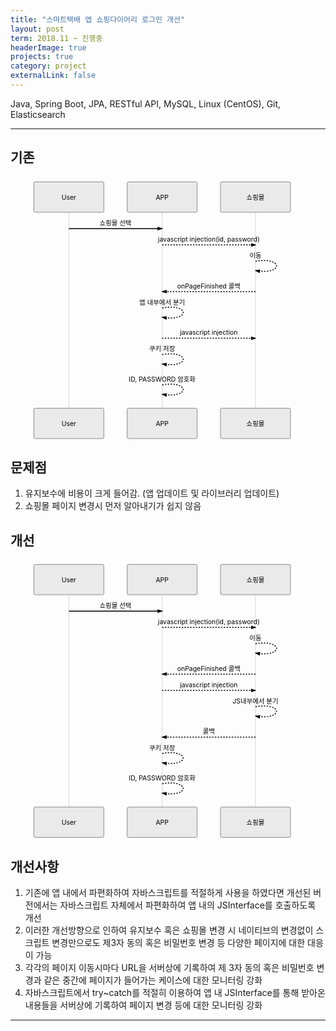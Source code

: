 ```yaml
---
title: "스마트택배 앱 쇼핑다이어리 로그인 개선"
layout: post
term: 2018.11 ~ 진행중
headerImage: true
projects: true
category: project
externalLink: false
---
```


Java, Spring Boot, JPA, RESTful API, MySQL, Linux (CentOS), Git, Elasticsearch

---


<h2 id="기존">기존</h2>
<div class="mermaid"><svg xmlns="http://www.w3.org/2000/svg" id="mermaid-svg-IvuIJ8xgIUt444RG" height="100%" width="100%" style="max-width:675px;" viewBox="-50 -10 675 561"><g></g><g><line id="actor117" x1="75" y1="5" x2="75" y2="550" class="actor-line" stroke-width="0.5px" stroke="#999"></line><rect x="0" y="0" fill="#eaeaea" stroke="#666" width="150" height="65" rx="3" ry="3" class="actor"></rect><text x="75" y="32.5" dominant-baseline="central" alignment-baseline="central" class="actor" style="text-anchor: middle;"><tspan x="75" dy="0">User</tspan></text></g><g><line id="actor118" x1="275" y1="5" x2="275" y2="550" class="actor-line" stroke-width="0.5px" stroke="#999"></line><rect x="200" y="0" fill="#eaeaea" stroke="#666" width="150" height="65" rx="3" ry="3" class="actor"></rect><text x="275" y="32.5" dominant-baseline="central" alignment-baseline="central" class="actor" style="text-anchor: middle;"><tspan x="275" dy="0">APP</tspan></text></g><g><line id="actor119" x1="475" y1="5" x2="475" y2="550" class="actor-line" stroke-width="0.5px" stroke="#999"></line><rect x="400" y="0" fill="#eaeaea" stroke="#666" width="150" height="65" rx="3" ry="3" class="actor"></rect><text x="475" y="32.5" dominant-baseline="central" alignment-baseline="central" class="actor" style="text-anchor: middle;"><tspan x="475" dy="0">쇼핑몰</tspan></text></g><defs><marker id="arrowhead" refX="5" refY="2" markerWidth="6" markerHeight="4" orient="auto"><path d="M 0,0 V 4 L6,2 Z"></path></marker></defs><defs><marker id="crosshead" markerWidth="15" markerHeight="8" orient="auto" refX="16" refY="4"><path fill="black" stroke="#000000" stroke-width="1px" d="M 9,2 V 6 L16,4 Z" style="stroke-dasharray: 0, 0;"></path><path fill="none" stroke="#000000" stroke-width="1px" d="M 0,1 L 6,7 M 6,1 L 0,7" style="stroke-dasharray: 0, 0;"></path></marker></defs><g><text x="175" y="93" class="messageText" style="text-anchor: middle;">쇼핑몰 선택</text><line x1="75" y1="100" x2="275" y2="100" class="messageLine0" stroke-width="2" stroke="black" marker-end="url(#arrowhead)" style="fill: none;"></line></g><g><text x="375" y="128" class="messageText" style="text-anchor: middle;">javascript injection(id, password)</text><line x1="275" y1="135" x2="475" y2="135" class="messageLine1" stroke-width="2" stroke="black" marker-end="url(#arrowhead)" style="stroke-dasharray: 3, 3; fill: none;"></line></g><g><text x="475" y="163" class="messageText" style="text-anchor: middle;">이동</text><path d="M 475,170 C 535,160 535,200 475,190" class="messageLine1" stroke-width="2" stroke="black" marker-end="url(#arrowhead)" style="stroke-dasharray: 3, 3; fill: none;"></path></g><g><text x="375" y="228" class="messageText" style="text-anchor: middle;">onPageFinished 콜백</text><line x1="475" y1="235" x2="275" y2="235" class="messageLine1" stroke-width="2" stroke="black" marker-end="url(#arrowhead)" style="stroke-dasharray: 3, 3; fill: none;"></line></g><g><text x="275" y="263" class="messageText" style="text-anchor: middle;">앱 내부에서 분기</text><path d="M 275,270 C 335,260 335,300 275,290" class="messageLine1" stroke-width="2" stroke="black" marker-end="url(#arrowhead)" style="stroke-dasharray: 3, 3; fill: none;"></path></g><g><text x="375" y="328" class="messageText" style="text-anchor: middle;">javascript injection</text><line x1="275" y1="335" x2="475" y2="335" class="messageLine1" stroke-width="2" stroke="black" marker-end="url(#arrowhead)" style="stroke-dasharray: 3, 3; fill: none;"></line></g><g><text x="275" y="363" class="messageText" style="text-anchor: middle;">쿠키 저장</text><path d="M 275,370 C 335,360 335,400 275,390" class="messageLine1" stroke-width="2" stroke="black" marker-end="url(#arrowhead)" style="stroke-dasharray: 3, 3; fill: none;"></path></g><g><text x="275" y="428" class="messageText" style="text-anchor: middle;">ID, PASSWORD 암호화</text><path d="M 275,435 C 335,425 335,465 275,455" class="messageLine1" stroke-width="2" stroke="black" marker-end="url(#arrowhead)" style="stroke-dasharray: 3, 3; fill: none;"></path></g><g><rect x="0" y="485" fill="#eaeaea" stroke="#666" width="150" height="65" rx="3" ry="3" class="actor"></rect><text x="75" y="517.5" dominant-baseline="central" alignment-baseline="central" class="actor" style="text-anchor: middle;"><tspan x="75" dy="0">User</tspan></text></g><g><rect x="200" y="485" fill="#eaeaea" stroke="#666" width="150" height="65" rx="3" ry="3" class="actor"></rect><text x="275" y="517.5" dominant-baseline="central" alignment-baseline="central" class="actor" style="text-anchor: middle;"><tspan x="275" dy="0">APP</tspan></text></g><g><rect x="400" y="485" fill="#eaeaea" stroke="#666" width="150" height="65" rx="3" ry="3" class="actor"></rect><text x="475" y="517.5" dominant-baseline="central" alignment-baseline="central" class="actor" style="text-anchor: middle;"><tspan x="475" dy="0">쇼핑몰</tspan></text></g></svg></div>
<h2 id="문제점">문제점</h2>
<ol>
<li>유지보수에 비용이 크게 들어감. (앱 업데이트 및 라이브러리 업데이트)</li>
<li>쇼핑몰 페이지 변경시 먼저 알아내기가 쉽지 않음</li>
</ol>
<h2 id="개선">개선</h2>
<div class="mermaid"><svg xmlns="http://www.w3.org/2000/svg" id="mermaid-svg-mrsPthKTHXQcEsOL" height="100%" width="100%" style="max-width:675px;" viewBox="-50 -10 675 596"><g></g><g><line id="actor120" x1="75" y1="5" x2="75" y2="585" class="actor-line" stroke-width="0.5px" stroke="#999"></line><rect x="0" y="0" fill="#eaeaea" stroke="#666" width="150" height="65" rx="3" ry="3" class="actor"></rect><text x="75" y="32.5" dominant-baseline="central" alignment-baseline="central" class="actor" style="text-anchor: middle;"><tspan x="75" dy="0">User</tspan></text></g><g><line id="actor121" x1="275" y1="5" x2="275" y2="585" class="actor-line" stroke-width="0.5px" stroke="#999"></line><rect x="200" y="0" fill="#eaeaea" stroke="#666" width="150" height="65" rx="3" ry="3" class="actor"></rect><text x="275" y="32.5" dominant-baseline="central" alignment-baseline="central" class="actor" style="text-anchor: middle;"><tspan x="275" dy="0">APP</tspan></text></g><g><line id="actor122" x1="475" y1="5" x2="475" y2="585" class="actor-line" stroke-width="0.5px" stroke="#999"></line><rect x="400" y="0" fill="#eaeaea" stroke="#666" width="150" height="65" rx="3" ry="3" class="actor"></rect><text x="475" y="32.5" dominant-baseline="central" alignment-baseline="central" class="actor" style="text-anchor: middle;"><tspan x="475" dy="0">쇼핑몰</tspan></text></g><defs><marker id="arrowhead" refX="5" refY="2" markerWidth="6" markerHeight="4" orient="auto"><path d="M 0,0 V 4 L6,2 Z"></path></marker></defs><defs><marker id="crosshead" markerWidth="15" markerHeight="8" orient="auto" refX="16" refY="4"><path fill="black" stroke="#000000" stroke-width="1px" d="M 9,2 V 6 L16,4 Z" style="stroke-dasharray: 0, 0;"></path><path fill="none" stroke="#000000" stroke-width="1px" d="M 0,1 L 6,7 M 6,1 L 0,7" style="stroke-dasharray: 0, 0;"></path></marker></defs><g><text x="175" y="93" class="messageText" style="text-anchor: middle;">쇼핑몰 선택</text><line x1="75" y1="100" x2="275" y2="100" class="messageLine0" stroke-width="2" stroke="black" marker-end="url(#arrowhead)" style="fill: none;"></line></g><g><text x="375" y="128" class="messageText" style="text-anchor: middle;">javascript injection(id, password)</text><line x1="275" y1="135" x2="475" y2="135" class="messageLine1" stroke-width="2" stroke="black" marker-end="url(#arrowhead)" style="stroke-dasharray: 3, 3; fill: none;"></line></g><g><text x="475" y="163" class="messageText" style="text-anchor: middle;">이동</text><path d="M 475,170 C 535,160 535,200 475,190" class="messageLine1" stroke-width="2" stroke="black" marker-end="url(#arrowhead)" style="stroke-dasharray: 3, 3; fill: none;"></path></g><g><text x="375" y="228" class="messageText" style="text-anchor: middle;">onPageFinished 콜백</text><line x1="475" y1="235" x2="275" y2="235" class="messageLine1" stroke-width="2" stroke="black" marker-end="url(#arrowhead)" style="stroke-dasharray: 3, 3; fill: none;"></line></g><g><text x="375" y="263" class="messageText" style="text-anchor: middle;">javascript injection</text><line x1="275" y1="270" x2="475" y2="270" class="messageLine1" stroke-width="2" stroke="black" marker-end="url(#arrowhead)" style="stroke-dasharray: 3, 3; fill: none;"></line></g><g><text x="475" y="298" class="messageText" style="text-anchor: middle;">JS내부에서 분기</text><path d="M 475,305 C 535,295 535,335 475,325" class="messageLine1" stroke-width="2" stroke="black" marker-end="url(#arrowhead)" style="stroke-dasharray: 3, 3; fill: none;"></path></g><g><text x="375" y="363" class="messageText" style="text-anchor: middle;">콜백</text><line x1="475" y1="370" x2="275" y2="370" class="messageLine1" stroke-width="2" stroke="black" marker-end="url(#arrowhead)" style="stroke-dasharray: 3, 3; fill: none;"></line></g><g><text x="275" y="398" class="messageText" style="text-anchor: middle;">쿠키 저장</text><path d="M 275,405 C 335,395 335,435 275,425" class="messageLine1" stroke-width="2" stroke="black" marker-end="url(#arrowhead)" style="stroke-dasharray: 3, 3; fill: none;"></path></g><g><text x="275" y="463" class="messageText" style="text-anchor: middle;">ID, PASSWORD 암호화</text><path d="M 275,470 C 335,460 335,500 275,490" class="messageLine1" stroke-width="2" stroke="black" marker-end="url(#arrowhead)" style="stroke-dasharray: 3, 3; fill: none;"></path></g><g><rect x="0" y="520" fill="#eaeaea" stroke="#666" width="150" height="65" rx="3" ry="3" class="actor"></rect><text x="75" y="552.5" dominant-baseline="central" alignment-baseline="central" class="actor" style="text-anchor: middle;"><tspan x="75" dy="0">User</tspan></text></g><g><rect x="200" y="520" fill="#eaeaea" stroke="#666" width="150" height="65" rx="3" ry="3" class="actor"></rect><text x="275" y="552.5" dominant-baseline="central" alignment-baseline="central" class="actor" style="text-anchor: middle;"><tspan x="275" dy="0">APP</tspan></text></g><g><rect x="400" y="520" fill="#eaeaea" stroke="#666" width="150" height="65" rx="3" ry="3" class="actor"></rect><text x="475" y="552.5" dominant-baseline="central" alignment-baseline="central" class="actor" style="text-anchor: middle;"><tspan x="475" dy="0">쇼핑몰</tspan></text></g></svg></div>
<h2 id="개선사항">개선사항</h2>
<ol>
<li>기존에 앱 내에서 파편화하여 자바스크립트를 적절하게 사용을 하였다면 개선된 버전에서는 자바스크립트 자체에서 파편화하여 앱 내의 JSInterface를 호출하도록 개선</li>
<li>이러한 개선방향으로 인하여 유지보수 혹은 쇼핑몰 변경 시 네이티브의 변경없이 스크립트 변경만으로도 제3자 동의 혹은 비밀번호 변경 등 다양한 페이지에 대한 대응이 가능</li>
<li>각각의 페이지 이동시마다 URL을 서버상에 기록하여 제 3자 동의 혹은 비밀번호 변경과 같은 중간에 페이지가 들어가는 케이스에 대한 모니터링 강화</li>
<li>자바스크립트에서 try~catch를 적절히 이용하여 앱 내 JSInterface를 통해 받아온 내용들을 서버상에 기록하여 페이지 변경 등에 대한 모니터링 강화</li>
</ol>

---

<br><br>

